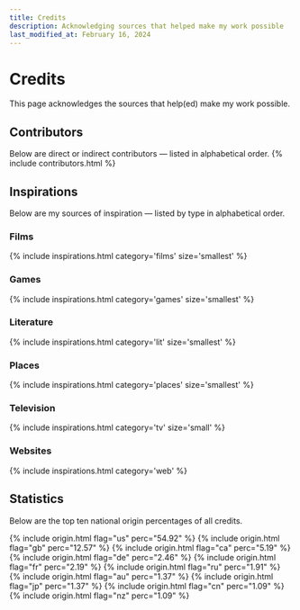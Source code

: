 ```yaml
---
title: Credits
description: Acknowledging sources that helped make my work possible
last_modified_at: February 16, 2024
---
```


# Credits
This page acknowledges the sources that help(ed) make my work possible.

## Contributors
Below are direct or indirect contributors — listed in alphabetical order.
{% include contributors.html %}

## Inspirations
Below are my sources of inspiration — listed by type in alphabetical order.

### Films
{% include inspirations.html category='films' size='smallest' %}

### Games
{% include inspirations.html category='games' size='smallest' %}

### Literature
{% include inspirations.html category='lit' size='smallest' %}

### Places
{% include inspirations.html category='places' size='smallest' %}

### Television
{% include inspirations.html category='tv' size='small' %}

### Websites
{% include inspirations.html category='web' %}

## Statistics
Below are the top ten national origin percentages of all credits.

{% include origin.html flag="us" perc="54.92" %}
{% include origin.html flag="gb" perc="12.57" %}
{% include origin.html flag="ca" perc="5.19" %}
{% include origin.html flag="de" perc="2.46" %}
{% include origin.html flag="fr" perc="2.19" %}
{% include origin.html flag="ru" perc="1.91" %}
{% include origin.html flag="au" perc="1.37" %}
{% include origin.html flag="jp" perc="1.37" %}
{% include origin.html flag="cn" perc="1.09" %}
{% include origin.html flag="nz" perc="1.09" %}